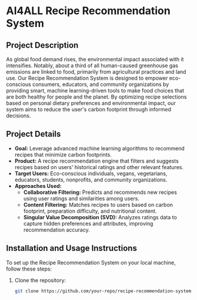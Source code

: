 
# AI4ALL Recipe Recommendation System

## Project Description
As global food demand rises, the environmental impact associated with it intensifies. Notably, about a third of all human-caused greenhouse gas emissions are linked to food, primarily from agricultural practices and land use. Our Recipe Recommendation System is designed to empower eco-conscious consumers, educators, and community organizations by providing smart, machine learning-driven tools to make food choices that are both healthy for people and the planet. By optimizing recipe selections based on personal dietary preferences and environmental impact, our system aims to reduce the user's carbon footprint through informed decisions.

## Project Details
- **Goal:** Leverage advanced machine learning algorithms to recommend recipes that minimize carbon footprints.
- **Product:** A recipe recommendation engine that filters and suggests recipes based on users' historical ratings and other relevant features.
- **Target Users:** Eco-conscious individuals, vegans, vegetarians, educators, students, nonprofits, and community organizations.
- **Approaches Used:**
  - **Collaborative Filtering:** Predicts and recommends new recipes using user ratings and similarities among users.
  - **Content Filtering:** Matches recipes to users based on carbon footprint, preparation difficulty, and nutritional content.
  - **Singular Value Decomposition (SVD):** Analyzes ratings data to capture hidden preferences and attributes, improving recommendation accuracy.

## Installation and Usage Instructions
To set up the Recipe Recommendation System on your local machine, follow these steps:
1. Clone the repository:
   ```bash
   git clone https://github.com/your-repo/recipe-recommendation-system.git

